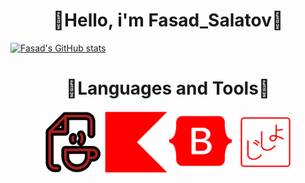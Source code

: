 <h1 align=center> 🍂Hello, i'm Fasad_Salatov🍂 </h1>


[![Fasad's GitHub stats](https://github-readme-stats.vercel.app/api?username=FasadSalatov&theme=rose&card_width=1000px&show_icons=true&include_all_commits=true&show_owner=true)](https://github.com/anuraghazra/github-readme-stats)


<h1 align=center> 🔫Languages and Tools🔫 </h1>
<div align=center>
  <img src="svgs/java-file-svgrepo-com.svg" width=100px></img>
  <img src="svgs/kotlin-svgrepo-com.svg" width=100px></img>
  <img src="svgs/bootstrap-fill-svgrepo-com.svg" width=100px></img>
  <img src="svgs/jsho-svgrepo-com.svg" width=100px></img>
</div>
